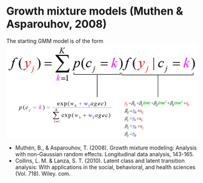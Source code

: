 
 Growth mixture models (Muthen & Asparouhov, 2008)
========================================================


The starting GMM model is of the  form
<img link src="./figure_rmd/GMMstartingModel.png" alt="LCM Model" style="width:700px;"/>  

* Muthén, B., & Asparouhov, T. (2008). Growth mixture modeling: Analysis with non-Gaussian random effects. Longitudinal data analysis, 143-165.
* Collins, L. M. & Lanza, S. T. (2010). Latent class and latent transition analysis: With applications in the social, behavioral, and health sciences (Vol. 718). Wiley. com.
